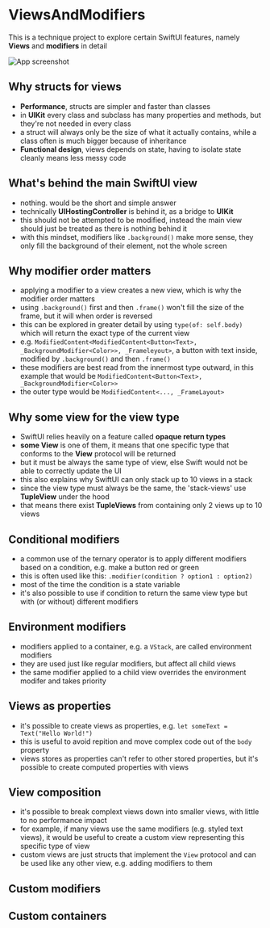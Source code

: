 # ViewsAndModifiers

This is a technique project to explore certain SwiftUI features, namely **Views** and **modifiers**  in detail

![App screenshot](ViewsAndModifiers.png)


## Why structs for views
- **Performance**, structs are simpler and faster than classes
- in __UIKit__ every class and subclass has many properties and methods, but they're not needed in every class
- a struct will always only be the size of what it actually contains, while a class often is much bigger because of inheritance
- **Functional design**, views depends on state, having to isolate state cleanly means less messy code

## What's behind the main SwiftUI view
- nothing. would be the short and simple answer
- technically **UIHostingController** is behind it, as a bridge to **UIKit**
- this should not be attempted to be modified, instead the main view should just be treated as there is nothing behind it
- with this mindset, modifiers like `.background()` make more sense, they only fill the background of their element, not the whole screen

## Why modifier order matters
- applying a modifier to a view creates a new view, which is why the modifier order matters
- using `.background()` first and then `.frame()` won't fill the size of the frame, but it will when order is reversed
- this can be explored in greater detail by using `type(of: self.body)` which will return the exact type of the current view
- e.g. `ModifiedContent<ModifiedContent<Button<Text>, _BackgroundModifier<Color>>, _Frameleyout>`, a button with text inside, modified by `.background()` and then `.frame()`
- these modifiers are best read from the innermost type outward, in this example that would be `ModifiedContent<Button<Text>, _BackgroundModifier<Color>>`
- the outer type would be `ModifiedContent<..., _FrameLayout>`

## Why __some view__ for the view type
- SwiftUI relies heavily on a feature called __opaque return types__
- **some View** is one of them, it means that one specific type that conforms to the **View** protocol will be returned
- but it must be always the same type of view, else Swift would not be able to correctly update the UI
- this also explains why SwiftUI can only stack up to 10 views in a stack
- since the view type must always be the same, the 'stack-views' use **TupleView** under the hood
- that means there exist __TupleViews__ from containing only 2 views up to 10 views

## Conditional modifiers
- a common use of the ternary operator is to apply different modifiers based on a condition, e.g. make a button red or green
- this is often used like this: `.modifier(condition ? option1 : option2)`
- most of the time the condition is a state variable
- it's also possible to use if condition to return the same view type but with (or without) different modifiers

## Environment modifiers
- modifiers applied to a container, e.g. a `VStack`, are called environment modifiers
- they are used just like regular modifiers, but affect all child views
- the same modifier applied to a child view overrides the environment modifer and takes priority

## Views as properties
- it's possible to create views as properties, e.g. `let someText = Text("Hello World!")`
- this is useful to avoid repition and move complex code out of the `body` property
- views stores as properties can't refer to other stored properties, but it's possible to create computed properties with views

## View composition
- it's possible to break complext views down into smaller views, with little to no performance impact
- for example, if many views use the same modifiers (e.g. styled text views), it would be useful to create a custom view representing this specific type of view
- custom views are just structs that implement the `View` protocol and can be used like any other view, e.g. adding modifiers to them

## Custom modifiers

## Custom containers


